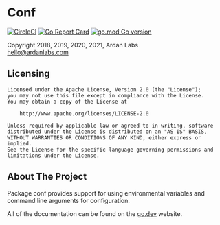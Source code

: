 # Conf

[![CircleCI](https://circleci.com/gh/ardanlabs/conf.svg?style=svg)](https://circleci.com/gh/ardanlabs/conf)
[![Go Report Card](https://goreportcard.com/badge/github.com/ardanlabs/conf)](https://goreportcard.com/report/github.com/ardanlabs/conf)
[![go.mod Go version](https://img.shields.io/github/go-mod/go-version/ardanlabs/conf)](https://github.com/ardanlabs/conf)

Copyright 2018, 2019, 2020, 2021, Ardan Labs  
hello@ardanlabs.com

## Licensing

```
Licensed under the Apache License, Version 2.0 (the "License");
you may not use this file except in compliance with the License.
You may obtain a copy of the License at

    http://www.apache.org/licenses/LICENSE-2.0

Unless required by applicable law or agreed to in writing, software
distributed under the License is distributed on an "AS IS" BASIS,
WITHOUT WARRANTIES OR CONDITIONS OF ANY KIND, either express or implied.
See the License for the specific language governing permissions and
limitations under the License.
```

## About The Project

Package conf provides support for using environmental variables and command
line arguments for configuration.

All of the documentation can be found on the [go.dev](https://pkg.go.dev/github.com/ardanlabs/conf/v3?tab=doc) website.
